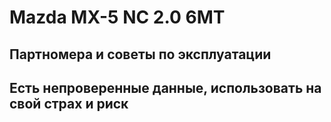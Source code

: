 # Mazda MX-5 NC 2.0 6МТ
## Партномера и советы по эксплуатации
## Есть непроверенные данные, использовать на свой страх и риск